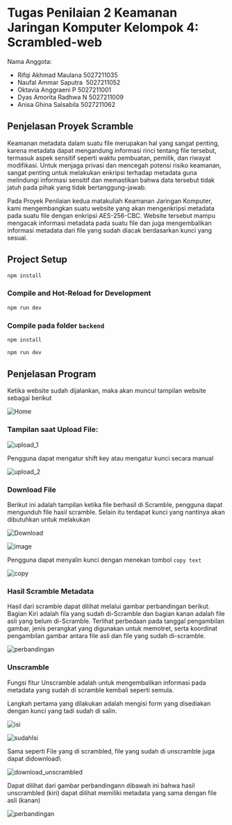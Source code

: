 # Tugas Penilaian 2 Keamanan Jaringan Komputer Kelompok 4: Scrambled-web

Nama Anggota:

- Rifqi Akhmad Maulana   5027211035
- Naufal Ammar Saputra   5027211052
- Oktavia Anggraeni P    5027211001
- Dyas Amorita Radhwa N  5027211009
- Anisa Ghina Salsabila  5027211062

## Penjelasan Proyek Scramble
Keamanan metadata dalam suatu file merupakan hal yang sangat penting, karena metadata dapat mengandung informasi rinci tentang file tersebut, termasuk aspek sensitif seperti waktu pembuatan, pemilik, dan riwayat modifikasi. Untuk menjaga privasi dan mencegah potensi risiko keamanan, sangat penting untuk melakukan enkripsi terhadap metadata guna melindungi informasi sensitif dan memastikan bahwa data tersebut tidak jatuh pada pihak yang tidak bertanggung-jawab.

Pada Proyek Penilaian kedua matakuliah Keamanan Jaringan Komputer, kami mengembangkan suatu website yang akan mengenkripsi metadata pada suatu file dengan enkripsi AES-256-CBC. Website tersebut mampu mengacak informasi metadata pada suatu file dan juga mengembalikan informasi metadata dari file yang sudah diacak berdasarkan kunci yang sesuai.

## Project Setup

```sh
npm install
```

### Compile and Hot-Reload for Development

```sh
npm run dev
```
### Compile pada folder `backend`

```sh
npm install
```

```sh
npm run dev
```


## Penjelasan Program

Ketika website sudah dijalankan, maka akan muncul tampilan website sebagai berikut

![Home](https://github.com/dMorran/KJK_Frontend/assets/107184933/b958c4a8-fc21-464f-b933-55207006517a)


### Tampilan saat Upload File:

![upload_1](https://github.com/dMorran/KJK_Frontend/assets/107184933/284bcc55-cbea-4923-ad54-28dadbe89641)

Pengguna dapat mengatur shift key atau mengatur kunci secara manual

![upload_2](https://github.com/dMorran/KJK_Frontend/assets/107184933/2d0007d1-6a6c-420e-b1e3-17b093706bb2)

### Download File

Berikut ini adalah tampilan ketika file berhasil di Scramble, pengguna dapat mengunduh file hasil scramble. Selain itu terdapat kunci yang nantinya akan dibutuhkan untuk melakukan 

![Download](https://github.com/dMorran/KJK_Frontend/assets/107184933/4885e395-8e8f-482f-b1b8-bff26741d9e9)


![image](https://github.com/dMorran/KJK_Frontend/assets/107184933/4db50e74-101c-4348-8f77-cbadc2d92f4a)

Pengguna dapat menyalin kunci dengan menekan tombol `copy text`

![copy](https://github.com/dMorran/KJK_Frontend/assets/107184933/b6abd308-5d16-47fc-9e1e-4d1c770b76d4)

### Hasil Scramble Metadata

Hasil dari scramble dapat dilihat melalui gambar perbandingan berikut. Bagian Kiri adalah fila yang sudah di-Scramble dan bagian kanan adalah file asli yang belum di-Scramble. Terlihat perbedaan pada tanggal pengambilan gambar, jenis perangkat yang digunakan untuk memotret, serta koordinat pengambilan gambar antara file asli dan file yang sudah di-scramble.

![perbandingan](https://github.com/dMorran/KJK_Frontend/assets/107184933/19c51dd8-6f02-45e5-babd-24b05b11b766)


### Unscramble

Fungsi fitur Unscramble adalah untuk mengembalikan informasi pada metadata yang sudah di scramble kembali seperti semula.

Langkah pertama yang dilakukan adalah mengisi form yang disediakan dengan kunci yang tadi sudah di salin.

![isi](https://github.com/dMorran/KJK_Frontend/assets/107184933/58fd5dc1-3d1a-457a-8f19-1544c7c29b65)

![sudahIsi](https://github.com/dMorran/KJK_Frontend/assets/107184933/22626945-1968-4272-b86f-90a7baef74bd)

Sama seperti File yang di scrambled, file yang sudah di unscramble juga dapat didownload\

![download_unscrambled](https://github.com/dMorran/KJK_Frontend/assets/107184933/3b25cb3f-f5f9-4749-ad13-895e8ac90e91)

Dapat dilihat dari gambar perbandingann dibawah ini bahwa hasil unscrambled (kiri) dapat dilihat memiliki metadata yang sama dengan file asli (kanan)

![perbandingan](https://github.com/dMorran/KJK_Frontend/assets/107184933/25cae681-12c8-4f67-927e-18f36b73ae4a)








